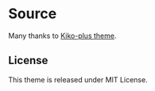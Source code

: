 # Source

Many thanks to [Kiko-plus theme](https://github.com/AWEEKJ/Kiko-plus).

## License

This theme is released under MIT License.
